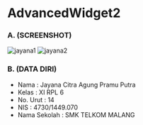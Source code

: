 # AdvancedWidget2

### A. (SCREENSHOT)
![jayana1](https://cloud.githubusercontent.com/assets/22091034/18816670/8da6c1f8-8378-11e6-9d55-af1249433e7c.png)
![jayana2](https://cloud.githubusercontent.com/assets/22091034/18816671/8df88fe2-8378-11e6-8b70-454bf3598258.png)

### B. (DATA DIRI)
- Nama          : Jayana Citra Agung Pramu Putra
- Kelas         : XI RPL 6
- No. Urut      : 14
- NIS           : 4730/1449.070
- Nama Sekolah  : SMK TELKOM MALANG
